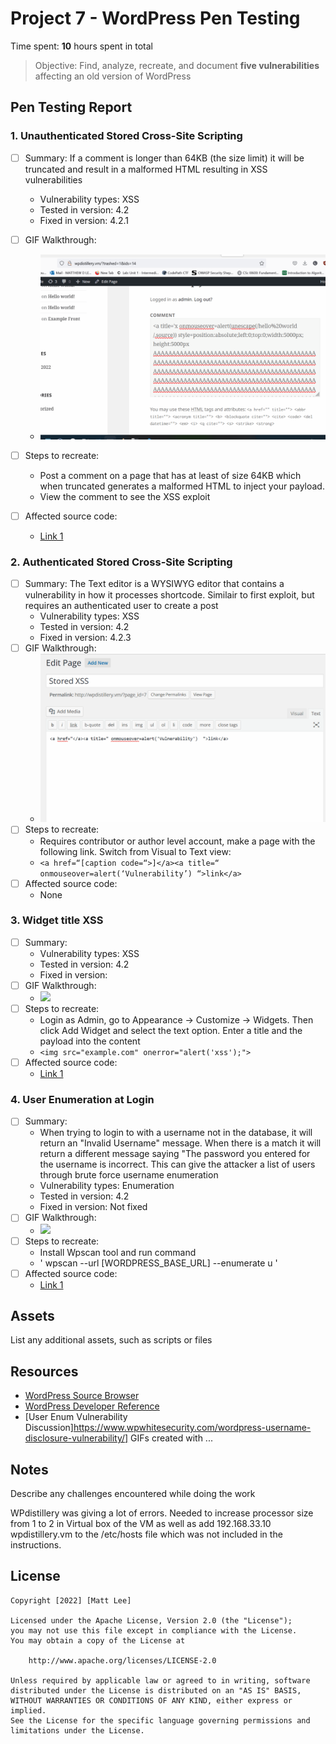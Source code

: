 # Project 7 - WordPress Pen Testing

Time spent: **10** hours spent in total

> Objective: Find, analyze, recreate, and document **five vulnerabilities** affecting an old version of WordPress

## Pen Testing Report

### 1. Unauthenticated Stored Cross-Site Scripting

- [ ] Summary: 
If a comment is longer than 64KB (the size limit) it will be truncated and result in a malformed HTML resulting in XSS vulnerabilities
  - Vulnerability types: XSS
  - Tested in version: 4.2
  - Fixed in version: 4.2.1
- [ ] GIF Walkthrough: 
    - <img src="https://github.com/MattPlum/Project-7-WordPress-Pen-Testing/blob/f85f896a9208a745c0f5e8948ee676fe14d64500/exp1.gif">
- [ ] Steps to recreate: 
  - Post a comment on a page that has at least of size 64KB which when truncated generates a malformed HTML to inject your payload.
  - View the comment to see the XSS exploit


- [ ] Affected source code:
  - [Link 1](None)
  
### 2.  Authenticated Stored Cross-Site Scripting  

- [ ] Summary: 
The Text editor is a WYSIWYG editor that contains a vulnerability in how it processes shortcode. Similair to first exploit, but requires an authenticated user to create a post
  - Vulnerability types: XSS
  - Tested in version: 4.2
  - Fixed in version: 4.2.3
- [ ] GIF Walkthrough: 
    - <img src="https://github.com/MattPlum/Project-7-WordPress-Pen-Testing/blob/8a63eddf090fa39121a7843e81b8e30ca46f7feb/exp2.gif">
- [ ] Steps to recreate: 
    - Requires contributor or author level account, make a page with the following link. Switch from Visual to Text view: 
    - `<a href=“[caption code=“>]</a><a title=“ onmouseover=alert(‘Vulnerability’) “>link</a>`
- [ ] Affected source code:
  - None

### 3. Widget title XSS

- [ ] Summary: 
  - Vulnerability types: XSS
  - Tested in version: 4.2
  - Fixed in version: 
- [ ] GIF Walkthrough: 
  - <img src= "https://github.com/MattPlum/Project-7-WordPress-Pen-Testing/blob/43708455092516fd77e1c58a876ff1449877b81a/exp3.gif">
- [ ] Steps to recreate: 
  - Login as Admin, go to Appearance -> Customize -> Widgets. Then click Add Widget and select the text option. Enter a title and the payload into the content
  - `<img src="example.com" onerror="alert('xss');"> `
- [ ] Affected source code:
  - [Link 1](https://core.trac.wordpress.org/changeset/33529)

### 4. User Enumeration at Login

- [ ] Summary: 
  - When trying to login to with a username not in the database, it will return an "Invalid Username" message. When there is a match it will return a different message saying "The password you entered for the username <username> is incorrect. This can give the attacker a list of users through brute force username enumeration
  - Vulnerability types: Enumeration
  - Tested in version: 4.2
  - Fixed in version: Not fixed
- [ ] GIF Walkthrough: 
  - <img src="https://github.com/MattPlum/Project-7-WordPress-Pen-Testing/blob/443283ba59c8589270511e5e11068c70a426b222/exp4.gif">
- [ ] Steps to recreate: 
  - Install Wpscan tool and run command 
  - ' wpscan --url [WORDPRESS_BASE_URL] --enumerate u '
- [ ] Affected source code:
  - [Link 1](https://core.trac.wordpress.org/browser/branches/4.1/src/wp-login.php)

## Assets

List any additional assets, such as scripts or files

## Resources

- [WordPress Source Browser](https://core.trac.wordpress.org/browser/)
- [WordPress Developer Reference](https://developer.wordpress.org/reference/)
- [User Enum Vulnerability Discussion]https://www.wpwhitesecurity.com/wordpress-username-disclosure-vulnerability/]
GIFs created with  ...
<!-- Recommended GIF Tools:
[Kap](https://getkap.co/) for macOS
[ScreenToGif](https://www.screentogif.com/) for Windows
[peek](https://github.com/phw/peek) for Linux. -->

## Notes

Describe any challenges encountered while doing the work
  
  WPdistillery was giving a lot of errors. Needed to increase processor size from 1 to 2 in Virtual box of the VM as well as add 192.168.33.10 wpdistillery.vm
to the /etc/hosts file which was not included in the instructions. 

## License

    Copyright [2022] [Matt Lee]

    Licensed under the Apache License, Version 2.0 (the "License");
    you may not use this file except in compliance with the License.
    You may obtain a copy of the License at

        http://www.apache.org/licenses/LICENSE-2.0

    Unless required by applicable law or agreed to in writing, software
    distributed under the License is distributed on an "AS IS" BASIS,
    WITHOUT WARRANTIES OR CONDITIONS OF ANY KIND, either express or implied.
    See the License for the specific language governing permissions and
    limitations under the License.
